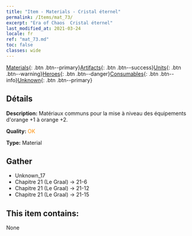 ```yaml
---
title: "Item - Materials - Cristal éternel"
permalink: /Items/mat_73/
excerpt: "Era of Chaos  Cristal éternel"
last_modified_at: 2021-03-24
locale: fr
ref: "mat_73.md"
toc: false
classes: wide
---
```

 [Materials](/fr/Items/){: .btn .btn--primary}[Artifacts](/fr/Items/Artifacts/){: .btn .btn--success}[Units](/fr/Items/Units/){: .btn .btn--warning}[Heroes](/fr/Items/Heroes/){: .btn .btn--danger}[Consumables](/fr/Items/Consumables/){: .btn .btn--info}[Unknown](/fr/Items/Unknown/){: .btn .btn--primary}

## Détails
 **Description:** Matériaux communs pour la mise à niveau des équipements d'orange +1 à orange +2.

 **Quality:** <span style="color: #FF8C00">OK</span>

 **Type:** Material

## Gather

*    Unknown_17 
*    Chapitre 21 (Le Graal) -> 21-6 
*    Chapitre 21 (Le Graal) -> 21-12 
*    Chapitre 21 (Le Graal) -> 21-15 

## This item contains:

  None

